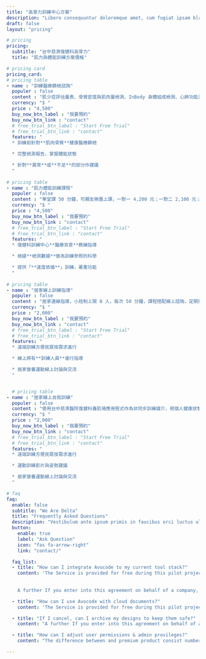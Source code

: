 ```yaml
---
title: "高骨力訓練中心方案"
description: "Libero consequuntur doloremque amet, cum fugiat ipsam blanditiis corrupti praesentium quis."
draft: false
layout: "pricing"

# pricing
pricing:
  subtitle: "台中慈濟復健科高骨力"
  title: "肌力與體能訓練方案價格"

# pricing card
pricing_card:
# pricing table
- name : "訓練醫療篩檢諮詢"
  populer : false
  content : "肌少症評估量表、骨質密度與肌肉量檢測、InBody 身體組成檢測、心肺功能測試、肌肉量超音波評估、AI 姿勢自動化評估。"
  currency: "$ "
  price : "4,500"
  buy_now_btn_label : "我要預約"
  buy_now_btn_link : "contact"
  # free_trial_btn_label : "Start Free Trial"
  # free_trial_btn_link : "contact"
  features: "
  * 訓練前針對**肌肉骨質**健康醫療篩檢

  * 完整檢測報告，掌握體能狀態

  * 針對**異常**或**不足**的部分作建議
  "
  
# pricing table
- name : "肌力體能訓練課程"
  populer : false
  content : "單堂課 50 分鐘，可親友揪團上課，一對一 4,200 元；一對二 2,100 元；一對三 1,400 元；一對四 1,050 元，採點數計費。"
  currency: "$ "
  price : "4,500"
  buy_now_btn_label : "我要預約"
  buy_now_btn_link : "contact"
  # free_trial_btn_label : "Start Free Trial"
  # free_trial_btn_link : "contact"
  features: "
  * 復健科訓練中心**醫療背景**教練指導

  * 根據**檢測數據**做為訓練參照的科學

  * 提供「**速度依循**」訓練，著重功能
  "
  
# pricing table
- name : "居家線上訓練指導"
  populer : false
  content : "居家連線指導，小班制上限 8 人，每次 50 分鐘，課程搭配線上諮詢，定期復健科醫師線上講座與討論，採 4 次 2000 元計費。"
  currency: "$ "
  price : "2,000"
  buy_now_btn_label : "我要預約"
  buy_now_btn_link : "contact"
  # free_trial_btn_label : "Start Free Trial"
  # free_trial_btn_link : "contact"
  features: "
  * 遠端訓練方便民眾按需求進行

  * 線上將有**訓練人員**進行指導

  * 居家營養運動線上討論與交流
  "


  # pricing table
- name : "居家線上自我訓練"
  populer : false
  content : "使用台中慈濟醫院復健科養肌場應用程式作為非同步訓練媒介，視個人健康狀態提供相應內容，採單月使用 2000 元計費。"
  currency: "$ "
  price : "2,000"
  buy_now_btn_label : "我要預約"
  buy_now_btn_link : "contact"
  # free_trial_btn_label : "Start Free Trial"
  # free_trial_btn_link : "contact"
  features: "
  * 遠端訓練方便民眾按需求進行

  * 運動訓練影片與姿勢建議

  * 居家營養運動線上討論與交流
  "

# faq
faq:
  enable: false
  subtitle: "We Are Delta"
  title: "Frequently Asked Questions"
  description: "Vestibulum ante ipsum primis in faucibus orci luctus ultrices posuere cubilia Curae Donec"
  button:
    enable: true
    label: "Ask Question"
    icon: "fas fa-arrow-right"
    link: "contact/"

  faq_list:
  - title: "How can I integrate Avocode to my current tool stack?"
    content: 'The Service is provided for free during this pilot project, and is provided "as is" with is not committed to any level of service or availability of the Service.
    
    
    A further If you enter into this agreement on behalf of a company, you hereby agree that the company is responsible under this Agreement for all actions and omissions'

  - title: "How can I use Avocode with cloud documents?"
    content: 'The Service is provided for free during this pilot project, and is provided "as is" with is not committed to any level of service or availability of the Service.'

  - title: "If I cancel, can I archive my designs to keep them safe?"
    content: "A further If you enter into this agreement on behalf of a company, you hereby agree that the company is responsible under this Agreement for all actions and omissions "

  - title: "How can I adjust user permissions & admin provileges?"
    content: "The difference between and premium product consist number of components, plugins, page in each. The Free versions contain only a few elements and pages that."

---
```

